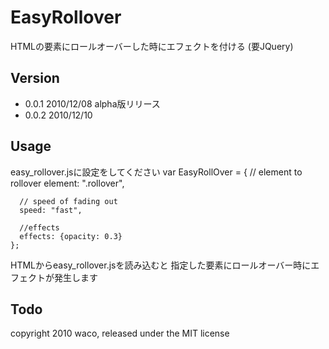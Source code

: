 EasyRollover
============

HTMLの要素にロールオーバーした時にエフェクトを付ける
(要JQuery)

Version
-------

+ 0.0.1 2010/12/08 alpha版リリース
+ 0.0.2 2010/12/10 

Usage 
-----

easy_rollover.jsに設定をしてください
    var EasyRollOver = {
      // element to rollover
      element: ".rollover",

      // speed of fading out
      speed: "fast",

      //effects
      effects: {opacity: 0.3}
    };

HTMLからeasy_rollover.jsを読み込むと
指定した要素にロールオーバー時にエフェクトが発生します

Todo
----

 
copyright 2010 waco, released under the MIT license 
